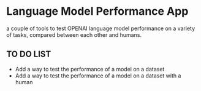 # Language Model Performance App
a couple of tools to test OPENAI language model performance on a variety of tasks, compared between each other and humans.

## TO DO LIST
- Add a way to test the performance of a model on a dataset
- Add a way to test the performance of a model on a dataset with a human
